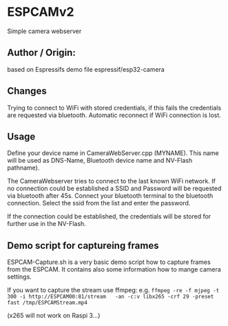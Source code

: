 # ESPCAMv2

Simple camera webserver



## Author / Origin:

based on Espressifs demo file espressif/esp32-camera

## Changes	
Trying to connect to WiFi with stored credentials, if this fails the credentials are requested via bluetooth.
Automatic reconnect if WiFi connection is lost.
## Usage

Define your device name in CameraWebServer.cpp (MYNAME). This name will be used as DNS-Name, Bluetooth device name and NV-Flash pathname).

The CameraWebserver tries to connect to the last known WiFi network. 
If no connection could be established a SSID and Password will be requested via bluetooth after 45s. 
Connect your bluetooth terminal to the bluetooth connection. Select the ssid from the list and enter the password. 

If the connection could be established, the credentials will be stored for further use in the NV-Flash.


## Demo script for captureing frames

ESPCAM-Capture.sh is a very basic demo script how to capture frames from the ESPCAM.
It contains also some information how to mange camera settings. 

If you want to capture the stream use ffmpeg:
e.g. `ffmpeg -re -f mjpeg -t 300 -i http://ESPCAM00:81/stream   -an -c:v libx265 -crf 29 -preset fast /tmp/ESPCAMStream.mp4`

(x265 will not work on Raspi 3...)


